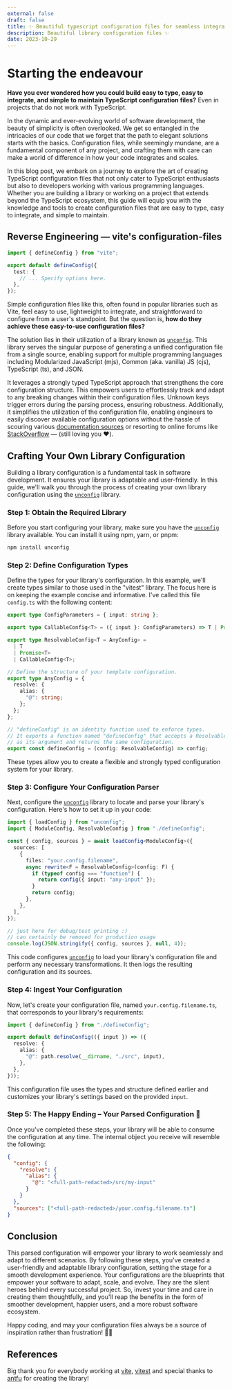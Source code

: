 ```yaml
---
external: false
draft: false
title: ✨ Beautiful typescript configuration files for seamless integration
description: Beautiful library configuration files ✨
date: 2023-10-29
---
```


# Starting the endeavour

**Have you ever wondered how you could build easy to type, easy to integrate, and simple to maintain TypeScript configuration files?** Even in projects that do not work with TypeScript.

In the dynamic and ever-evolving world of software development, the beauty of simplicity is often overlooked. We get so entangled in the intricacies of our code that we forget that the path to elegant solutions starts with the basics. Configuration files, while seemingly mundane, are a fundamental component of any project, and crafting them with care can make a world of difference in how your code integrates and scales.

In this blog post, we embark on a journey to explore the art of creating TypeScript configuration files that not only cater to TypeScript enthusiasts but also to developers working with various programming languages. Whether you are building a library or working on a project that extends beyond the TypeScript ecosystem, this guide will equip you with the knowledge and tools to create configuration files that are easy to type, easy to integrate, and simple to maintain.

## Reverse Engineering &mdash; vite's configuration-files

```typescript
import { defineConfig } from "vite";

export default defineConfig({
  test: {
    // ... Specify options here.
  },
});
```

Simple configuration files like this, often found in popular libraries such as Vite, feel easy to use, lightweight to integrate, and straightforward to configure from a user's standpoint. But the question is, **how do they achieve these easy-to-use configuration files?**

The solution lies in their utilization of a library known as [`unconfig`](https://github.com/antfu/unconfig). This library serves the singular purpose of generating a unified configuration file from a single source, enabling support for multiple programming languages including Modularized JavaScript (mjs), Common (aka. vanilla) JS (cjs), TypeScript (ts), and JSON.

It leverages a strongly typed TypeScript approach that strengthens the core configuration structure. This empowers users to effortlessly track and adapt to any breaking changes within their configuration files. Unknown keys trigger errors during the parsing process, ensuring robustness. Additionally, it simplifies the utilization of the configuration file, enabling engineers to easily discover available configuration options without the hassle of scouring various [documentation sources](https://vitest.dev/config/) or resorting to online forums like [StackOverflow](https://stackoverflow.com/) &mdash; (still loving you ❤️).

## Crafting Your Own Library Configuration

Building a library configuration is a fundamental task in software development. It ensures your library is adaptable and user-friendly. In this guide, we'll walk you through the process of creating your own library configuration using the [`unconfig`](https://github.com/antfu/unconfig) library.

### Step 1: Obtain the Required Library

Before you start configuring your library, make sure you have the [`unconfig`](https://github.com/antfu/unconfig) library available. You can install it using npm, yarn, or pnpm:

```bash
npm install unconfig
```

### Step 2: Define Configuration Types

Define the types for your library's configuration. In this example, we'll create types similar to those used in the "vitest" library. The focus here is on keeping the example concise and informative.
I've called this file `config.ts` with the following content:

```typescript
export type ConfigParameters = { input: string };

export type CallableConfig<T> = ({ input }: ConfigParameters) => T | Promise<T>;

export type ResolvableConfig<T = AnyConfig> =
  | T
  | Promise<T>
  | CallableConfig<T>;

// Define the structure of your template configuration.
export type AnyConfig = {
  resolve: {
    alias: {
      "@": string;
    };
  };
};

// "defineConfig" is an identity function used to enforce types.
// It exports a function named "defineConfig" that accepts a ResolvableConfig
// as its argument and returns the same configuration.
export const defineConfig = (config: ResolvableConfig) => config;
```

These types allow you to create a flexible and strongly typed configuration system for your library.

### Step 3: Configure Your Configuration Parser

Next, configure the [`unconfig`](https://github.com/antfu/unconfig) library to locate and parse your library's configuration. Here's how to set it up in your code:

```typescript
import { loadConfig } from "unconfig";
import { ModuleConfig, ResolvableConfig } from "./defineConfig";

const { config, sources } = await loadConfig<ModuleConfig>({
  sources: [
    {
      files: "your.config.filename",
      async rewrite<F = ResolvableConfig>(config: F) {
        if (typeof config === "function") {
          return config({ input: "any-input" });
        }
        return config;
      },
    },
  ],
});

// just here for debug/test printing :)
// can certainly be removed for production usage
console.log(JSON.stringify({ config, sources }, null, 4));
```

This code configures [`unconfig`](https://github.com/antfu/unconfig) to load your library's configuration file and perform any necessary transformations. It then logs the resulting configuration and its sources.

### Step 4: Ingest Your Configuration

Now, let's create your configuration file, named `your.config.filename.ts`, that corresponds to your library's requirements:

```typescript
import { defineConfig } from "./defineConfig";

export default defineConfig(({ input }) => ({
  resolve: {
    alias: {
      "@": path.resolve(__dirname, "./src", input),
    },
  },
}));
```

This configuration file uses the types and structure defined earlier and customizes your library's settings based on the provided `input`.

### Step 5: The Happy Ending – Your Parsed Configuration 🚀

Once you've completed these steps, your library will be able to consume the configuration at any time. The internal object you receive will resemble the following:

```json
{
  "config": {
    "resolve": {
      "alias": {
        "@": "<full-path-redacted>/src/my-input"
      }
    }
  },
  "sources": ["<full-path-redacted>/your.config.filename.ts"]
}
```

## Conclusion

This parsed configuration will empower your library to work seamlessly and adapt to different scenarios. By following these steps, you've created a user-friendly and adaptable library configuration, setting the stage for a smooth development experience.
Your configurations are the blueprints that empower your software to adapt, scale, and evolve. They are the silent heroes behind every successful project. So, invest your time and care in creating them thoughtfully, and you'll reap the benefits in the form of smoother development, happier users, and a more robust software ecosystem.

Happy coding, and may your configuration files always be a source of inspiration rather than frustration! 🚀🔧

## References

Big thank you for everybody working at [vite](https://github.com/vitejs/vite), [vitest](https://github.com/vitest-dev/vitest) and special thanks to [antfu](https://github.com/antfu) for creating the library!
